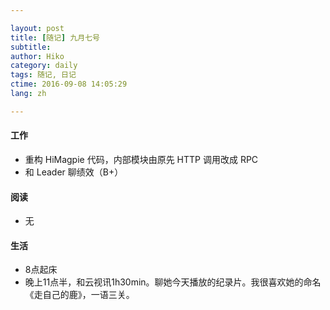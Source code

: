 ```yaml
---

layout: post  
title: [随记] 九月七号  
subtitle:   
author: Hiko  
category: daily
tags: 随记, 日记  
ctime: 2016-09-08 14:05:29  
lang: zh  

---
```


#### 工作

- 重构 HiMagpie 代码，内部模块由原先 HTTP 调用改成 RPC
- 和 Leader 聊绩效（B+）

#### 阅读

- 无

#### 生活

- 8点起床
- 晚上11点半，和云视讯1h30min。聊她今天播放的纪录片。我很喜欢她的命名《走自己的鹿》，一语三关。